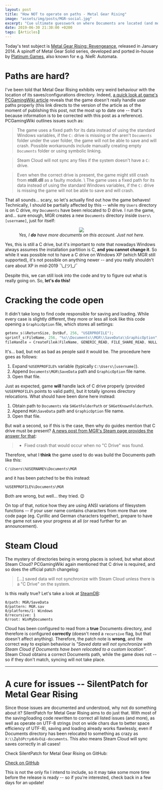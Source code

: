 ```yaml
---
layout: post
title: "How NOT to operate on paths - Metal Gear Rising"
image: "assets/img/posts/MGR-social.jpg"
excerpt: "Cue ultimate guesswork on where Documents are located (and more)."
date: 2019-06-30 21:30:00 +0200
tags: [Articles]
---
```


<!-- Bootstrap-3.3.7 isolation CSS -->
<link rel="stylesheet" type="text/css" href="{{ site.baseurl }}/assets/css/vendor/bootstrap-iso.min.css">

Today's test subject is [Metal Gear Rising: Revengeance](https://en.wikipedia.org/wiki/Metal_Gear_Rising:_Revengeance), released in January 2014.
A spinoff of Metal Gear Solid series, developed and ported in-house by [Platinum Games](https://www.platinumgames.com/), also known for e.g. NieR: Automata.

# Paths are hard?

I've been told that Metal Gear Rising exhibits very weird behaviour with the location of its saves/configurations directory.
Indeed, [a quick look at game's PCGamingWiki article](https://pcgamingwiki.com/w/index.php?title=Metal_Gear_Rising:_Revengeance&oldid=764289) reveals that the game doesn't really handle user paths properly
(this link directs to the version of the article as of the moment of publishing this post, not the most up to date one -- that's because information is to be corrected with this post as a reference).
PCGamingWiki outlines issues such as:

> <i class="fas fa-thumbs-down"></i> The game uses a fixed path for its data instead of using the standard Windows variables, if the `C:` drive is missing or the aren't `Documents` folder under the user folder,
> the game will not be able to save and will crash. Possible workarounds include manually creating empty `Documents` folder or using symbolic linking.

> <i class="fas fa-info-circle"></i> Steam Cloud will not sync any files if the system doesn't have a `C:` drive.

> <i class="fas fa-info-circle"></i> Even when the correct drive is present, the game might still crash from **ntdll.dll** as a faulty module. \\
> <i class="fas fa-thumbs-down"></i> The game uses a fixed path for its data instead of using the standard Windows variables, if the `C:` drive is missing the game will not be able to save and will crash.

That all sounds... scary, so let's actually find out how the game behaves! Technically, I should be partially affected by this -- while my `Users` directory is on C drive, my `Documents` have been relocated to D drive.
I run the game, and... sure enough, MGR creates a new `Documents` directory inside `Users\[username]`, just for itself:

<p align="center">
<img src="{{ "/assets/img/posts/mgr-documents.png" | relative_url }}"><br>
<em>Yes, I <b>do</b> have more documents on this account. Just not here.</em>
</p>

Yes, this is still a C drive, but it's important to note that nowadays Windows always assumes the installation partition is C, **and you cannot change it**.
So while it was possible not to have a C drive on Windows XP (which MGR still supported), it's not possible on anything newer -- and you really shouldn't care about XP in mid-2019 ¯\\\_(ツ)\_/¯

Despite this, we can still look into the code and try to figure out what is really going on. So, **let's do this!**

# Cracking the code open

It didn't take long to find code responsible for saving and loading. While every case is slightly different, they more or less all look like this code opening a `GraphicOption` file,
which stores all settings:
```cpp
getenv_s(&ReturnSize, DstBuf, 256, "USERPROFILE");
sprintf_s(FileName, 256, "%s\\Documents\\MGR\\SaveData\\GraphicOption", DstBuf);
fileHandle = CreateFileA(FileName, GENERIC_READ, FILE_SHARE_READ, NULL, OPEN_EXISTING, FILE_ATTRIBUTE_NORMAL, NULL);
```

It's... bad, but not as bad as people said it would be. The procedure here goes as follows:
1. Expand `%USERPROFILE%` variable (typically `C:\Users\[username]`).
2. Append `Documents\MGR\SaveData` path and `GraphicOption` file name.
3. Open that file.

Just as expected, game **will** handle lack of C drive properly (provided `%USERPROFILE%` points to valid path), but it totally ignores directory relocations.
What should have been done here instead:
1. Obtain path to `Documents` via `SHGetFolderPath` or `SHGetKnownFolderPath`.
2. Append `MGR\SaveData` path and `GraphicOption` file name.
3. Open that file.

But wait a second, so if this is the case, then why do guides mention that C drive must be present? [A news post from MGR's Steam page provides the answer for that](https://steamcommunity.com/games/235460/announcements/detail/1387412155878494752):
> - Fixed crash that would occur when no "C Drive" was found.

Therefore, what I **think** the game used to do was build the Documents path like this:
```
C:\Users\%USERNAME%\Documents\MGR
```
and it has been patched to be this instead:
```
%USERPROFILE%\Documents\MGR
```

Both are wrong, but well... they tried. 😉

On top of that, notice how they are using ANSI variations of filesystem functions -- if your user name contains characters from more than one code page (eg. Cyrillic and German characters together),
prepare to have the game not save your progress at all (or read further for an announcement).

# Steam Cloud

The mystery of directories being in wrong places is solved, but what about Steam Cloud? PCGamingWiki again mentioned that C drive is required, and so does the official patch changelog:
> [...] saved data will not synchronize with Steam Cloud unless there is a "C Drive" on the system.

Is this really true? Let's take a look at [SteamDB](https://steamdb.info/app/235460/ufs/):
```
0/path: MGR/SaveData
0/pattern: MGR.sav
0/platforms/1: Windows
0/recursive: 1
0/root: WinMyDocuments
```

Cloud has been configured to read from a **true** Documents directory, and therefore is configured **correctly** (doesn't need a `recursive` flag, but that doesn't affect anything).
Therefore, the patch note is **wrong**, and the correct way to explain behaviour is _"Saved data will not synchronize with Steam Cloud if Documents have been relocated to a custom location"_.
Steam Cloud obtains a correct Documents path, while the game does not -- so if they don't match, syncing will not take place.

***

# A cure for issues -- SilentPatch for Metal Gear Rising

Since those issues are documented and understood, why not do something about it? SilentPatch for Metal Gear Rising aims to do just that.
With most of the saving/loading code rewritten to correct all listed issues (and more), as well as operate on UTF-8 strings (not on wide chars due to better space efficiency of UTF-8),
saving and loading already works flawlessly, even if Documents directory has been relocated to something as crazy as `X:\\ŻąłóРстуぬねのは-documents`.
This also means Steam Cloud will sync saves correctly in all cases!

Check SilentPatch for Metal Gear Rising on GitHub:
<div class="bootstrap-iso">
<a href="https://github.com/CookiePLMonster/SilentPatchMGR" class="btn btn-primary btn-lg" role="button" target="_blank">Check on GitHub</a>
</div>

This is not the only fix I intend to include, so it may take some more time before the release is ready -- so if you're interested, check back in a few days for an update!